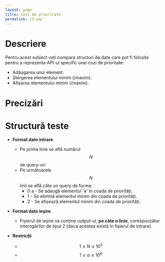 ```yaml
---
layout: page
title: Cozi de prioritate
permalink: /5-pq/
---
```


# Descriere

Pentru acest subiect veți compara structuri de date care pot fi folosite pentru a reprezenta API-ul
specific unei cozi de prioritate:

- Adâugarea unui element.
- Ștergerea elementului minim (/maxim).
- Afișarea elementului minim (/maxim).

# Precizări

# Structură teste
- **Format date intrare**
    - Pe prima linie se află numărul $$N$$ de query-uri
    - Pe următoarele $$N$$ linii se află câte un query de forma:
        - 0 a - Se adaugă elementul 'a' în coada de priorități.
        - 1 - Se elimină elementul minim din coada de priorități.
        - 2 - Se afișează elementul minim din coada de priorități.

- **Format date ieșire**
    - Fișierul de ieșire va conține output-ul, **pe câte o linie**, corespunzător interogărilor de tipul 2 (daca acestea există în fișierul de intrare).

- **Restricții**
    - $$ 1 \leq N \leq 10^5$$
    - $$ 1 \leq a \leq 10^6$$ 
